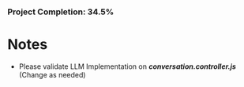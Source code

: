 ### Project Completion: 34.5%

# Notes

- Please validate LLM Implementation on **_conversation.controller.js_** (Change as needed)
